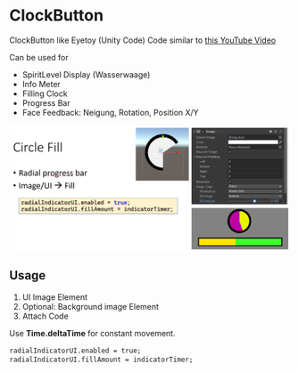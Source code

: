 # ClockButton
ClockButton like Eyetoy (Unity Code)
Code similar to [this YouTube Video](https://www.youtube.com/watch?v=5xWDKJj1UGY) 

Can be used for
* SpiritLevel Display (Wasserwaage)
* Info Meter
* Filling Clock
* Progress Bar
* Face Feedback: Neigung, Rotation, Position X/Y

<img src="./images/ClockButton_Unity.png" width="600">

## Usage

1. UI Image Element
2. Optional: Background image Element
3. Attach Code

Use **Time.deltaTime** for constant movement.

```
radialIndicatorUI.enabled = true;
radialIndicatorUI.fillAmount = indicatorTimer;
```
